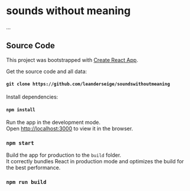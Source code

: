 # sounds without meaning

...


## Source Code

This project was bootstrapped with [Create React App](https://github.com/facebook/create-react-app).

Get the source code and all data:
#### `git clone https://github.com/leanderseige/soundswithoutmeaning`

Install dependencies:
#### `npm install`

Run the app in the development mode.<br />
Open [http://localhost:3000](http://localhost:3000) to view it in the browser.
### `npm start`

Build the app for production to the `build` folder.<br />
It correctly bundles React in production mode and optimizes the build for the best performance.
### `npm run build`
